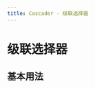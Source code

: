 ```yaml
---
title: Cascader - 级联选择器
---
```

# 级联选择器

## 基本用法

<wrapper>
  <cascader-demo></cascader-demo>
</wrapper>